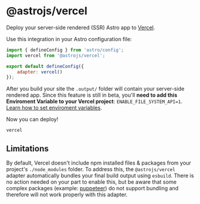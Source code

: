 # @astrojs/vercel

Deploy your server-side rendered (SSR) Astro app to [Vercel](https://www.vercel.com/).

Use this integration in your Astro configuration file:

```js
import { defineConfig } from 'astro/config';
import vercel from '@astrojs/vercel';

export default defineConfig({
	adapter: vercel()
});
```

After you build your site the `.output/` folder will contain your server-side rendered app. Since this feature is still in beta, you'll **need to add this Enviroment Variable to your Vercel project**: `ENABLE_FILE_SYSTEM_API=1`. [Learn how to set enviroment variables](https://vercel.com/docs/concepts/projects/environment-variables).

Now you can deploy!

```shell
vercel
```

## Limitations

By default, Vercel doesn't include npm installed files & packages from your project's `./node_modules` folder. To address this, the `@astrojs/vercel` adapter automatically bundles your final build output using `esbuild`. There is no action needed on your part to enable this, but be aware that some complex packages (example: [puppeteer](https://github.com/puppeteer/puppeteer)) do not support bundling and therefore will not work properly with this adapter.
